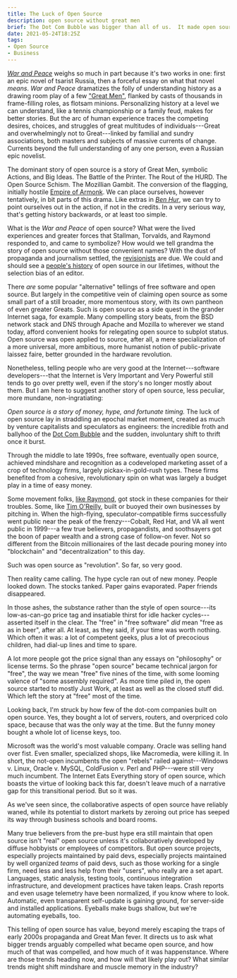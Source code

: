 ```yaml
---
title: The Luck of Open Source
description: open source without great men
brief: The Dot Com Bubble was bigger than all of us.  It made open source.
date: 2021-05-24T18:25Z
tags:
- Open Source
- Business
---
```


[_War and Peace_](https://en.wikipedia.org/wiki/War_and_Peace) weighs so much in part because it's two works in one: first an epic novel of tsarist Russia, then a forceful essay on what that novel _means_.  _War and Peace_ dramatizes the folly of understanding history as a drawing room play of a few ["Great Men"](https://en.wikipedia.org/wiki/Great_man_theory), flanked by casts of thousands in frame-filling roles, as flotsam minions.  Personalizing history at a level we can understand, like a tennis championship or a family feud, makes for better stories.  But the arc of human experience traces the competing desires, choices, and struggles of great multitudes of individuals---Great and overwhelmingly not to Great---linked by familial and sundry associations, both masters and subjects of massive currents of change.  Currents beyond the full understanding of any one person, even a Russian epic novelist.

The dominant story of open source is a story of Great Men, symbolic Actions, and Big Ideas.  The Battle of the Printer.  The Rout of the HURD.  The Open Source Schism.  The Mozillian Gambit.  The conversion of the flagging, initially hostile [Empire of Armonk](https://en.wikipedia.org/wiki/IBM).  We can place ourselves, however tentatively, in bit parts of this drama.  Like extras in [_Ben Hur_](https://en.wikipedia.org/wiki/Ben-Hur_(1959_film)), we can try to point ourselves out in the action, if not in the credits.  In a very serious way, that's getting history backwards, or at least too simple.

What is the _War and Peace_ of open source?  What were the lived experiences and greater forces that Stallman, Torvalds, and Raymond responded to, and came to symbolize?  How would we tell grandma the story of open source without those convenient names?  With the dust of propaganda and journalism settled, the [revisionists](https://en.wikipedia.org/wiki/Historical_revisionism) are due.  We could and should see a [people's history](https://en.wikipedia.org/wiki/People%27s_history) of open source in our lifetimes, without the selection bias of an editor.

There _are_ some popular "alternative" tellings of free software and open source.  But largely in the competitive vein of claiming open source as some small part of a still broader, more momentous story, with its own pantheon of even greater Greats.  Such is open source as a side quest in the grander Internet saga, for example.  Many compelling story beats, from the BSD network stack and DNS through Apache and Mozilla to wherever we stand today, afford convenient hooks for relegating open source to subplot status.  Open source was open applied to source, after all, a mere specialization of a more universal, more ambitious, more humanist notion of public-private laissez faire, better grounded in the hardware revolution.

Nonetheless, telling people who are very good at the Internet---software developers---that the Internet is Very Important and Very Powerful still tends to go over pretty well, even if the story's no longer mostly about them.  But I am here to suggest another story of open source, less peculiar, more mundane, non-ingratiating:

_Open source is a story of money, hype, and fortunate timing._  The luck of open source lay in straddling an epochal market moment, created as much by venture capitalists and speculators as engineers: the incredible froth and ballyhoo of the [Dot Com Bubble](https://en.wikipedia.org/wiki/Dot-com_bubble) and the sudden, involuntary shift to thrift once it burst.

Through the middle to late 1990s, free software, eventually open source, achieved mindshare and recognition as a codeveloped marketing asset of a crop of technology firms, largely pickax-in-gold-rush types.  These firms benefited from a cohesive, revolutionary spin on what was largely a budget play in a time of easy money.

Some movement folks, [like Raymond](https://www.linuxtoday.com/infrastructure/1999121000105NWLF), got stock in these companies for their troubles.  Some, like [Tim O'Reilly](https://www.oreilly.com/openbook/opensources/book/tim.html), built or buoyed their own businesses by pitching in.  When the high-flying, speculator-compatible firms successfully went public near the peak of the frenzy---Cobalt, Red Hat, and VA all went public in 1999---a few true believers, propagandists, and soothsayers got the boon of paper wealth and a strong case of follow-on fever.  Not so different from the Bitcoin millionaires of the last decade pouring money into "blockchain" and "decentralization" to this day.

Such was open source as "revolution".  So far, so very good.

Then reality came calling.  The hype cycle ran out of new money.  People looked down.  The stocks tanked.  Paper gains evaporated.  Paper friends disappeared.

In those ashes, the substance rather than the style of open source---its low-as-can-go price tag and insatiable thirst for idle hacker cycles---asserted itself in the clear.  The "free" in "free software" _did_ mean "free as as in beer", after all.  At least, as they said, if your time was worth nothing.  Which often it was: a lot of competent geeks, plus a lot of precocious children, had dial-up lines and time to spare.

A lot more people got the price signal than any essays on "philosophy" or license terms.  So the phrase "open source" became technical jargon for "free", the way we mean "free" five nines of the time, with some looming valence of "some assembly required".  As more time piled in, the open source started to mostly Just Work, at least as well as the closed stuff did.  Which left the story at "free" most of the time.

Looking back, I'm struck by how few of the dot-com companies built on open source.  Yes, they bought a lot of servers, routers, and overpriced colo space, because that was the only way at the time.  But the funny money bought a whole lot of license keys, too.

Microsoft was the world's most valuable company.  Oracle was selling hand over fist.  Even smaller, specialized shops, like Macromedia, were killing it.  In short, the not-open incumbents the open "rebels" railed against---Windows v. Linux, Oracle v. MySQL, ColdFusion v. Perl and PHP---were still very much incumbent. The Internet Eats Everything story of open source, which boasts the virtue of looking back this far, doesn't leave much of a narrative gap for this transitional period.  But so it was.

As we've seen since, the collaborative aspects of open source have reliably waned, while its potential to distort markets by zeroing out price has seeped its way through business schools and board rooms.

Many true believers from the pre-bust hype era still maintain that open source isn't "real" open source unless it's collaboratively developed by diffuse hobbyists or employees of competitors.  But open source projects, especially projects maintained by paid devs, especially projects maintained by well organized _teams_ of paid devs, such as those working for a single firm, need less and less help from their "users", who really are a set apart.  Languages, static analysis, testing tools, continuous integration infrastructure, and development practices have taken leaps.  Crash reports and even usage telemetry have been normalized, if you know where to look.  Automatic, even transparent self-update is gaining ground, for server-side and installed applications.  Eyeballs make bugs shallow, but we're automating eyeballs, too.

This telling of open source has value, beyond merely escaping the traps of early 2000s propaganda and Great Man fever.  It directs us to ask what bigger trends arguably compelled what became open source, and how much of that was compelled, and how much of it was happenstance.  Where are those trends heading now, and how will that likely play out?  What similar trends might shift mindshare and muscle memory in the industry?
